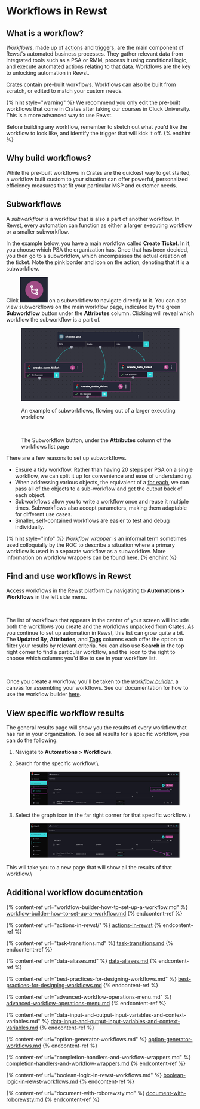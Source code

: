 # Workflows in Rewst

## What is a workflow?

_Workflows_, made up of [actions](https://docs.rewst.help/documentation/workflows/actions-in-rewst) and [triggers](https://docs.rewst.help/documentation/intro-to-triggers), are the main component of Rewst's automated business processes. They gather relevant data from integrated tools such as a PSA or RMM, process it using conditional logic, and execute automated actions relating to that data. Workflows are the key to unlocking automation in Rewst.

[Crates](https://docs.rewst.help/prebuilt-automations/crates) contain pre-built workflows. Workflows can also be built from scratch, or edited to match your custom needs.&#x20;

{% hint style="warning" %}
We recommend you only edit the pre-built workflows that come in Crates after taking our courses in Cluck University. This is a more advanced way to use Rewst.

Before building any workflow, remember to sketch out what you'd like the workflow to look like, and identify the trigger that will kick it off.
{% endhint %}

## Why build workflows?

While the pre-built workflows in Crates are the quickest way to get started, a workflow built custom to your situation can offer powerful, personalized efficiency measures that fit your particular MSP and customer needs.

## Subworkflows

A _subworkflow_ is a workflow that is also a part of another workflow. In Rewst, every automation can function as either a larger executing workflow or a smaller subworkflow.&#x20;

In the example below, you have a main workflow called **Create Ticket**. In it, you choose which PSA the organization has. Once that has been decided, you then go to a subworkflow, which encompasses the actual creation of the ticket. Note the pink border and icon on the action, denoting that it is a subworkflow.

Click <img src="../../.gitbook/assets/Subworkflow icon.png" alt="" data-size="line"> on a subworkflow to navigate directly to it. You can also view subworkflows on the main workflow page, indicated by the green **Subworkflow** button under the **Attributes** column. Clicking will reveal which workflow the subworkflow is a part of.

<figure><img src="../../.gitbook/assets/image (4).png" alt=""><figcaption><p>An example of subworkflows, flowing out of a larger executing workflow</p></figcaption></figure>

<figure><img src="../../.gitbook/assets/Screenshot 2025-04-01 at 3.14.32 PM (1).png" alt="" width="563"><figcaption><p>The Subworkflow button, under the <strong>Attributes</strong> column of the workflows list page</p></figcaption></figure>



There are a few reasons to set up subworkflows.

* Ensure a tidy workflow. Rather than having 20 steps per PSA on a single workflow, we can split it up for convenience and ease of understanding.
* When addressing various objects, the equivalent of a [for each](https://docs.rewst.help/documentation/workflows/configuring-your-workflow-tasks/advanced-workflow-operations#with-items), we can pass all of the objects to a sub-workflow and get the output back of each object.
* Subworkflows allow you to write a workflow once and reuse it multiple times. Subworkflows also accept parameters, making them adaptable for different use cases.
* Smaller, self-contained workflows are easier to test and debug individually.

{% hint style="info" %}
_Workflow wrapper_ is an informal term sometimes used colloquially by the ROC to describe a situation where a primary workflow is used in a separate workflow as a subworkflow. More information on workflow wrappers can be found [here](completion-handlers-and-workflow-wrappers.md).&#x20;
{% endhint %}

## Find and use workflows in Rewst

Access workflows in the Rewst platform by navigating to **Automations > Workflows** in the left side menu.

<figure><img src="../../.gitbook/assets/Screenshot 2025-03-04 at 3.39.58 PM.png" alt=""><figcaption></figcaption></figure>

The list of workflows that appears in the center of your screen will include both the workflows you create and the workflows unpacked from Crates. As you continue to set up automation in Rewst, this list can grow quite a bit. The **Updated By**, **Attributes**, and [**Tags**](https://docs.rewst.help/documentation/workflows/tags-in-rewst) columns each offer the option to filter your results by relevant criteria. You can also use **Search** in the top right corner to find a particular workflow, and the <img src="../../.gitbook/assets/Screenshot 2025-03-05 at 6.09.13 PM.png" alt="" data-size="line"> icon to the right to choose which columns you'd like to see in your workflow list.

<figure><img src="../../.gitbook/assets/Screenshot 2025-03-04 at 3.40.33 PM.png" alt="" width="143"><figcaption></figcaption></figure>

Once you create a workflow, you'll be taken to the [_workflow builder_](workflow-builder-how-to-set-up-a-workflow.md), a canvas for assembling your workflows. See our documentation for how to use the workflow builder [here](workflow-builder-how-to-set-up-a-workflow.md).&#x20;

## View specific workflow results

The general results page will show you the results of every workflow that has run in your organization. To see all results for a specific workflow, you can do the following:

1. Navigate to **Automations > Workflows**.
2.  Search for the specific workflow.\


    <figure><img src="../../.gitbook/assets/image.png" alt=""><figcaption></figcaption></figure>
3.  Select the graph icon in the far right corner for that specific workflow. \


    <figure><img src="../../.gitbook/assets/image (1).png" alt=""><figcaption></figcaption></figure>

This will take you to a new page that will show all the results of that workflow.\




## Additional workflow documentation

{% content-ref url="workflow-builder-how-to-set-up-a-workflow.md" %}
[workflow-builder-how-to-set-up-a-workflow.md](workflow-builder-how-to-set-up-a-workflow.md)
{% endcontent-ref %}

{% content-ref url="actions-in-rewst/" %}
[actions-in-rewst](actions-in-rewst/)
{% endcontent-ref %}

{% content-ref url="task-transitions.md" %}
[task-transitions.md](task-transitions.md)
{% endcontent-ref %}

{% content-ref url="data-aliases.md" %}
[data-aliases.md](data-aliases.md)
{% endcontent-ref %}

{% content-ref url="best-practices-for-designing-workflows.md" %}
[best-practices-for-designing-workflows.md](best-practices-for-designing-workflows.md)
{% endcontent-ref %}

{% content-ref url="advanced-workflow-operations-menu.md" %}
[advanced-workflow-operations-menu.md](advanced-workflow-operations-menu.md)
{% endcontent-ref %}

{% content-ref url="data-input-and-output-input-variables-and-context-variables.md" %}
[data-input-and-output-input-variables-and-context-variables.md](data-input-and-output-input-variables-and-context-variables.md)
{% endcontent-ref %}

{% content-ref url="option-generator-workflows.md" %}
[option-generator-workflows.md](option-generator-workflows.md)
{% endcontent-ref %}

{% content-ref url="completion-handlers-and-workflow-wrappers.md" %}
[completion-handlers-and-workflow-wrappers.md](completion-handlers-and-workflow-wrappers.md)
{% endcontent-ref %}

{% content-ref url="boolean-logic-in-rewst-workflows.md" %}
[boolean-logic-in-rewst-workflows.md](boolean-logic-in-rewst-workflows.md)
{% endcontent-ref %}

{% content-ref url="document-with-roborewsty.md" %}
[document-with-roborewsty.md](document-with-roborewsty.md)
{% endcontent-ref %}


